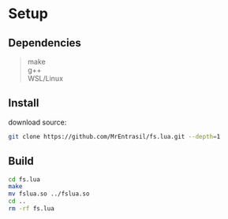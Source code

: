 # Setup
## Dependencies
> make<br>
> g++<br>
> WSL/Linux<br>
## Install
download source:
```bash
git clone https://github.com/MrEntrasil/fs.lua.git --depth=1
```
## Build
```bash
cd fs.lua
make
mv fslua.so ../fslua.so
cd ..
rm -rf fs.lua
```
